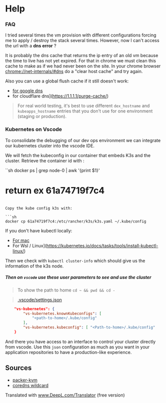# Help

### FAQ

I tried several times the vm provision with different configurations forcing me to apply / destroy the stack several times. However, now I can't access the url with a **dns error** ?

It is probably the dns cache that returns the ip entry of an old vm because the time to live has not yet expired. For that in chrome we must clean this cache to make as if we had never been on the site.
In your chrome browser [chrome://net-internals/#dns]() do a "clear host cache" and try again.

Also you can use a global flush cache if it still doesn't work:
 
- [for google dns](https://developers.google.com/speed/public-dns/cache?hl=fr)
- for cloudflare dns](https://1.1.1.1/purge-cache/)

> For real world testing, it's best to use different `dex_hostname` and `kubeapps_hostname` entries that you don't use for one environment (staging or production).

### Kubernetes on Vscode

To consolidate the debugging of our dev ops environment we can integrate our kubernetes cluster into the vscode IDE.

We will fetch the kubeconfig in our container that embeds K3s and the cluster.
Retrieve the container id with :

``sh
docker ps | grep node-0 | awk '{print $1}'
# return ex 61a74719f7c4
```

Copy the kube config k3s with:

```sh
docker cp 61a74719f7c4:/etc/rancher/k3s/k3s.yaml ~/.kube/config
```

If you don't have kubectl locally:

- [For mac](https://kubernetes.io/docs/tasks/tools/install-kubectl-macos/)
- For Wsl / Linux](https://kubernetes.io/docs/tasks/tools/install-kubectl-linux/)

Then we check with `kubectl cluster-info` which should give us the information of the k3s node.

##### Then on `vscode` use these user parameters to see and use the cluster

> To show the path to home `cd ~ && pwd && cd -`

> [.vscode/settings.json](.vscode/settings.json)
```json
    "vs-kubernetes": {
        "vs-kubernetes.knownKubeconfigs": [
            "<path-to-home>/.kube/config"
        ],
        "vs-kubernetes.kubeconfig": [ "<Path-to-home>/.kube/config"
    }
```

And there you have access to an interface to control your cluster directly from vscode. Use this `json` configuration as much as you want in your application repositories to have a production-like experience.

## Sources

- [packer-kvm](https://github.com/goffinet/packer-kvm/blob/master/http/jammy/user-data)
- [coredns wildcard](https://mac-blog.org.ua/kubernetes-coredns-wildcard-ingress/)


Translated with www.DeepL.com/Translator (free version)